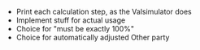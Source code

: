 - Print each calculation step, as the Valsimulator does
- Implement stuff for actual usage
- Choice for "must be exactly 100%"
- Choice for automatically adjusted Other party